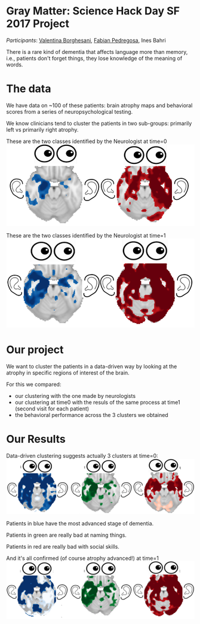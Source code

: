 # Gray Matter: Science Hack Day SF 2017 Project

*Participants*: [Valentina Borghesani](https://twitter.com/vborghesani), [Fabian Pedregosa](https://twitter.com/fpedregosa), Ines Bahri

There is a rare kind of dementia that affects language more than memory, i.e., patients don't forget things, they lose knowledge of the meaning of words.

# The data

We have data on ~100 of these patients: brain atrophy maps and behavioral scores from a series of neuropsychological testing.

We know clinicians tend to cluster the patients in two sub-groups: primarily left vs primarily right atrophy.

These are the two classes identified by the Neurologist at time=0
![](https://github.com/fabianp/gray_matter/raw/master/img/ClassificationNeurologist_time0.png)

These are the two classes identified by the Neurologist at time=1
![](https://github.com/fabianp/gray_matter/raw/master/img/ClassificationNeurologist_time1.png)

# Our project

We want to cluster the patients in a data-driven way by looking at the atrophy in specific regions of interest of the brain.

For this we compared:
* our clustering with the one made by neurologists
* our clustering at time0 with the resuls of the same process at time1 (second visit for each patient)
* the behavioral performance across the 3 clusters we obtained

# Our Results

Data-driven clustering suggests actually 3 clusters at time=0: 
![](https://github.com/fabianp/gray_matter/raw/master/img/ClassificationUS_time0.png)

Patients in blue have the most advanced stage of dementia. 

Patients in green are really bad at naming things.

Patients in red are really bad with social skills.

And it's all confirmed (of course atrophy advanced!) at time=1
![](https://github.com/fabianp/gray_matter/raw/master/img/ClassificationUS_time1.png)
